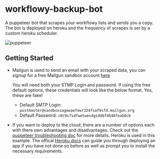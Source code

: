 # workflowy-backup-bot
A puppeteer bot that scrapes your workflowy lists and sends you a copy. The bot is deployed on heroku and the frequency of scrapes is set by a custom heroku scheduler.     

![puppeteer](https://user-images.githubusercontent.com/24863798/36392288-65183b82-15a2-11e8-8941-f1840fd10c8f.png)

## Getting Started

* Mailgun is used to send an email with your scraped data, you can signup for a free Mailgun sandbox account [here](https://www.mailgun.com/)

  You will need both your STMP Login and password. If using the free default options, these credentials will look like the below format. Yes, these are fake! 
  - Default SMTP Login: `postmaster@sandboxsagewaefewr324fsaf9sfd.mailgun.org`
  - Default Password: `c0c9sfsdfwetwesdgsdd6f4b48feab0cb` 

* If you want to deploy to the cloud, there are a number of options each with there own advantages and disadvantages. Check out the [puppeteer troubleshooting doc](https://github.com/GoogleChrome/puppeteer/blob/master/docs/troubleshooting.md) for more details. Heroku is used in this example. The offical [Heroku docs](https://devcenter.heroku.com/articles/getting-started-with-nodejs#introduction) can guide you through deploying an app if you have not done so before as well as prompt you to install the necessary requirements.
  
